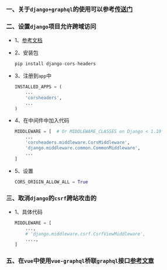 ### 一、关于`django+graphql`的使用可以参考[传送门](http://blog.csdn.net/kuangshp128/article/details/79370351)

### 二、设置`django`项目允许跨域访问
* 1、[参考文档](https://github.com/ottoyiu/django-cors-headers)
* 2、安装包

    ```python
    pip install django-cors-headers
    ```
    
* 3、注册到`app`中

    ```python
    INSTALLED_APPS = (
        ...
        'corsheaders',
        ...
    )
    ```
    
* 4、在中间件中加入代码

    ```python
    MIDDLEWARE = [  # Or MIDDLEWARE_CLASSES on Django < 1.10
        ...
        'corsheaders.middleware.CorsMiddleware',
        'django.middleware.common.CommonMiddleware',
        ...
    ]
    ```
    
* 5、设置

    ```python
    CORS_ORIGIN_ALLOW_ALL = True
    ```
    
### 三、取消`django`的`csrf`跨站攻击的

* 1、具体代码

    ```python
    MIDDLEWARE = [
        ...,
        # 'django.middleware.csrf.CsrfViewMiddleware',
        ....,
    ]
    ```
    
### 五、在`vue`中使用`vue-graphql`桥联`graphql`接口[参考文章](http://blog.csdn.net/kuangshp128/article/details/78946217)

